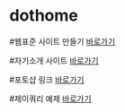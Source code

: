 # dothome

#웹표준 사이트 만들기
<a href="https://jiwon506.github.io/dothome1/webstandard/index.html">바로가기</a>

#자기소개 사이트
<a href="https://jiwon506.github.io/dothome1/class/index.html">바로가기</a>

#포토샵 링크
<a href="https://jiwon506.github.io/dothome1/photoshop/index.html">바로가기</a>

#제이쿼리 예제
<a href="https://jiwon506.github.io/dothome1/jQuery/jquery04_find.html">바로가기</a>
